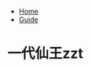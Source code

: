 <!-- docs/_sidebar.md -->
* [Home](/)
* [Guide](README.md "The greatest guide in the world")
# 一代仙王zzt